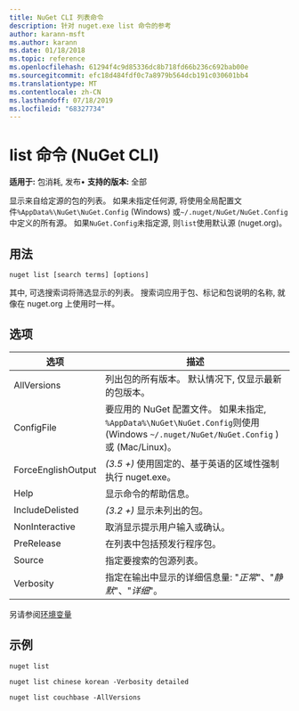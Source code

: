 ```yaml
---
title: NuGet CLI 列表命令
description: 针对 nuget.exe list 命令的参考
author: karann-msft
ms.author: karann
ms.date: 01/18/2018
ms.topic: reference
ms.openlocfilehash: 61294f4c9d85336dc8b718fd66b236c692bab00e
ms.sourcegitcommit: efc18d484fdf0c7a8979b564dcb191c030601bb4
ms.translationtype: MT
ms.contentlocale: zh-CN
ms.lasthandoff: 07/18/2019
ms.locfileid: "68327734"
---
```

# <a name="list-command-nuget-cli"></a>list 命令 (NuGet CLI)

**适用于:** 包消耗, 发布&bullet; **支持的版本:** 全部

显示来自给定源的包的列表。 如果未指定任何源, 将使用全局配置文件`%AppData%\NuGet\NuGet.Config` (Windows) 或`~/.nuget/NuGet/NuGet.Config`中定义的所有源。 如果`NuGet.Config`未指定源, 则`list`使用默认源 (nuget.org)。

## <a name="usage"></a>用法

```cli
nuget list [search terms] [options]
```

其中, 可选搜索词将筛选显示的列表。 搜索词应用于包、标记和包说明的名称, 就像在 nuget.org 上使用时一样。

## <a name="options"></a>选项

| 选项 | 描述 |
| --- | --- |
| AllVersions | 列出包的所有版本。 默认情况下, 仅显示最新的包版本。 |
| ConfigFile | 要应用的 NuGet 配置文件。 如果未指定, `%AppData%\NuGet\NuGet.Config`则使用 (Windows `~/.nuget/NuGet/NuGet.Config` ) 或 (Mac/Linux)。|
| ForceEnglishOutput | *(3.5 +)* 使用固定的、基于英语的区域性强制执行 nuget.exe。 |
| Help | 显示命令的帮助信息。 |
| IncludeDelisted | *(3.2 +)* 显示未列出的包。 |
| NonInteractive | 取消显示提示用户输入或确认。 |
| PreRelease | 在列表中包括预发行程序包。 |
| Source | 指定要搜索的包源列表。 |
| Verbosity | 指定在输出中显示的详细信息量: "*正常*"、"*静默*"、"*详细*"。 |

另请参阅[环境变量](cli-ref-environment-variables.md)

## <a name="examples"></a>示例

```cli
nuget list

nuget list chinese korean -Verbosity detailed

nuget list couchbase -AllVersions
```
